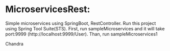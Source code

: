 # MicroservicesRest:
Simple microservices using SpringBoot, RestController.
Run this project using Spring Tool Suite(STS).
First, run sampleMicroservices and it will take port:9999 (http://localhost:9999/User). 
Than, run sampleMicroservices1 

Chandra
